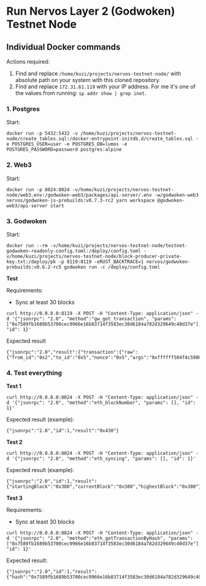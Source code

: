 # Run Nervos Layer 2 (Godwoken) Testnet Node

## Individual Docker commands

Actions required:

1. Find and replace `/home/kuzi/projects/nervos-testnet-node/` with absolute path on your system with this cloned repository.
2. Find and replace `172.31.61.119` with your IP address. For me it's one of the values from running: `ip addr show | grep inet`.

### 1. Postgres

Start:
```
docker run -p 5432:5432 -v /home/kuzi/projects/nervos-testnet-node/create_tables.sql:/docker-entrypoint-initdb.d/create_tables.sql -e POSTGRES_USER=user -e POSTGRES_DB=lumos -e POSTGRES_PASSWORD=password postgres:alpine
```

### 2. Web3

Start:
```
docker run -p 8024:8024 -v/home/kuzi/projects/nervos-testnet-node/web3.env:/godwoken-web3/packages/api-server/.env -w/godwoken-web3 nervos/godwoken-js-prebuilds:v0.7.3-rc2 yarn workspace @godwoken-web3/api-server start
```

### 3. Godwoken

Start:
```
docker run --rm -v/home/kuzi/projects/nervos-testnet-node/testnet-godwoken-readonly-config.toml:/deploy/config.toml -v/home/kuzi/projects/nervos-testnet-node/block-producer-private-key.txt:/deploy/pk -p 8119:8119 -eRUST_BACKTRACE=1 nervos/godwoken-prebuilds:v0.6.2-rc5 godwoken run -c /deploy/config.toml
```

**Test**

Requirements:
- Sync at least 30 blocks

```
curl http://0.0.0.0:8119 -X POST -H "Content-Type: application/json" -d '{"jsonrpc": "2.0", "method":"gw_get_transaction", "params": ["0x7589fb1689b53700cec9966e16b83714f3583ec30d6184a782d329649c40d37e"], "id": 1}'
```

Expected result
```
{"jsonrpc":"2.0","result":{"transaction":{"raw":{"from_id":"0x2","to_id":"0x5","nonce":"0x5","args":"0xffffff504f4c590040420f00000000000000000000000000000000000000000000000000000000000000000000000000a40000009623609d000000000000000000000000fe1cae6e56bbb423821c71c685edfcda39d41d15000000000000000000000000a2694d757143110690f93de88ac1e345cb2c276500000000000000000000000000000000000000000000000000000000000000600000000000000000000000000000000000000000000000000000000000000004d09de08a00000000000000000000000000000000000000000000000000000000"},"signature":"0xc772ed5473e1b5eb5ad55ae87dcfe9dadba15003ad3fc715d04ae29938b4f1d320aebaeac14c5946743d07a054733f62f64ad57024fbd3ff543ee463d8abf8af00","hash":"0x7589fb1689b53700cec9966e16b83714f3583ec30d6184a782d329649c40d37e"},"status":"committed"},"id":1}
```

### 4. Test everything

**Test 1**

```
curl http://0.0.0.0:8024 -X POST -H "Content-Type: application/json" -d '{"jsonrpc": "2.0", "method":"eth_blockNumber", "params": [], "id": 1}'
```

Expected result (example): 
```
{"jsonrpc":"2.0","id":1,"result":"0x430"}
```

**Test 2**

```
curl http://0.0.0.0:8024 -X POST -H "Content-Type: application/json" -d '{"jsonrpc": "2.0", "method":"eth_syncing", "params": [], "id": 1}'
```

Expected result (example): 
```
{"jsonrpc":"2.0","id":1,"result":{"startingBlock":"0x380","currentBlock":"0x380","highestBlock":"0x380"}}
```

**Test 3**

Requirements:
- Sync at least 30 blocks

```
curl http://0.0.0.0:8024 -X POST -H "Content-Type: application/json" -d '{"jsonrpc": "2.0", "method":"eth_getTransactionByHash", "params": ["0x7589fb1689b53700cec9966e16b83714f3583ec30d6184a782d329649c40d37e"], "id": 1}'
```

Expected result:

```
{"jsonrpc":"2.0","id":1,"result":{"hash":"0x7589fb1689b53700cec9966e16b83714f3583ec30d6184a782d329649c40d37e","blockHash":"0x3db5355a9146c0697c15c091d174b0d0f4b6e59c0beeff92f0def2e42389785d","blockNumber":"0x1e","transactionIndex":"0x0","from":"0x8069d75814b6886ef39a5b3b0e84c3601b033480","to":"0x1b9d4121479f1708addae44631bf174a6b00cd93","gas":"0xf4240","gasPrice":"0x0","input":"0x9623609d000000000000000000000000fe1cae6e56bbb423821c71c685edfcda39d41d15000000000000000000000000a2694d757143110690f93de88ac1e345cb2c276500000000000000000000000000000000000000000000000000000000000000600000000000000000000000000000000000000000000000000000000000000004d09de08a00000000000000000000000000000000000000000000000000000000","nonce":"0x5","value":"0x0","v":"0x0","r":"0xc772ed5473e1b5eb5ad55ae87dcfe9dadba15003ad3fc715d04ae29938b4f1d3","s":"0x20aebaeac14c5946743d07a054733f62f64ad57024fbd3ff543ee463d8abf8af"}}
```